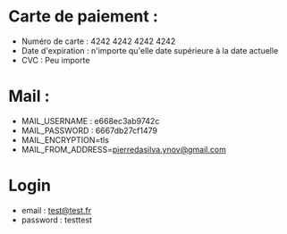 # Carte de paiement :
- Numéro de carte : 4242 4242 4242 4242
- Date d'expiration : n'importe qu'elle date supérieure à la date actuelle
- CVC : Peu importe

# Mail :
- MAIL_USERNAME : e668ec3ab9742c
- MAIL_PASSWORD : 6667db27cf1479
- MAIL_ENCRYPTION=tls
- MAIL_FROM_ADDRESS=pierredasilva.ynov@gmail.com

# Login
- email : test@test.fr
- password : testtest